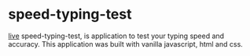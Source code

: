 # speed-typing-test
[live](https://ryangonzalezusa.github.io/speed-typing-test/)
speed-typing-test, is application to test your typing speed and accuracy. This application was built with vanilla javascript, html and css.
